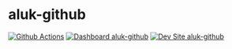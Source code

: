 # aluk-github

[![Github Actions](https://github.com/ipwa/aluk-github/actions/workflows/build_deploy_and_test.yml/badge.svg)](https://github.com/ipwa/aluk-github/actions/workflows/build_deploy_and_test.yml)
[![Dashboard aluk-github](https://img.shields.io/badge/dashboard-aluk_github-yellow.svg)](https://dashboard.pantheon.io/sites/a02eeba1-56a3-4124-825b-f4611d3094fb#dev/code)
[![Dev Site aluk-github](https://img.shields.io/badge/site-aluk_github-blue.svg)](http://dev-aluk-github.pantheonsite.io/)